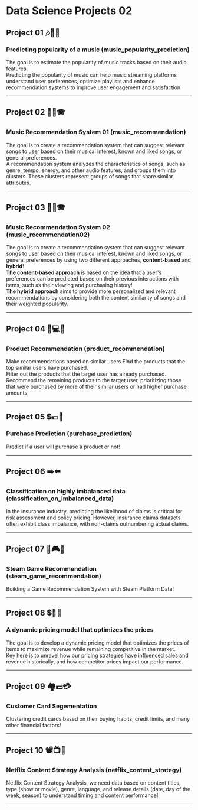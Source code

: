 # Data Science Projects 02

## Project 01 🎶🎸🎻
### Predicting popularity of a music (music_popularity_prediction)
The goal is to estimate the popularity of music tracks based on their audio features.  
Predicting the popularity of music can help music streaming platforms understand user preferences, optimize playlists and enhance recommendation systems to improve
user engagement and satisfaction.

---
## Project 02 🎸🎻🪗
### Music Recommendation System 01 (music_recommendation)
The goal is to create a recommendation system that can suggest relevant songs to user based on their musical interest, known and liked songs, or general preferences.  
A recommendation system analyzes the characteristics of songs, such as genre, tempo, energy, and other audio features, and groups them into clusters. These clusters represent groups of songs that share similar attributes.

---
## Project 03 🎸🎻🪗
### Music Recommendation System 02 (music_recommendation02)
The goal is to create a recommendation system that can suggest relevant songs to user based on their musical interest, known and liked songs, or general preferences by using two different approaches, **content-based** and **hybrid**!  
**The content-based approach** is based on the idea that a user's preferences can be predicted based on their previous interactions with items, such as their viewing and purchasing history!  
**The hybrid approach** aims to provide more personalized and relevant recommendations by considering both the content similarity of songs and their weighted popularity.   

---
## Project 04 🎹💻🎲
### Product Recommendation (product_recommendation)
Make recommendations based on similar users
Find the products that the top similar users have purchased.  
Filter out the products that the target user has already purchased.  
Recommend the remaining products to the target user, prioritizing those that were purchased by more of their similar users or had higher purchase amounts.  

---
## Project 05 💲💵🏦
### Purchase Prediction (purchase_prediction)
Predict if a user will purchase a product or not!

---
## Project 06 ➡️⬅️
### Classification on highly imbalanced data (classification_on_imbalanced_data)
In the insurance industry, predicting the likelihood of claims is critical for risk assessment and policy pricing. However, insurance claims datasets often exhibit class imbalance, with non-claims outnumbering actual claims. 

---
## Project 07 🎱🎮🎲
### Steam Game Recommendation (steam_game_recommendation) 
Building a Game Recommendation System with Steam Platform Data!

---
## Project 08 💲💱💸
### A dynamic pricing model that optimizes the prices
The goal is to develop a dynamic pricing model that optimizes the prices of items to maximize revenue while remaining competitive in the market.  
Key here is to unravel how our pricing strategies have influenced sales and revenue historically, and how competitor prices impact our performance.

---
## Project 09 🏘️💵💳
### Customer Card Segementation
Clustering credit cards based on their buying habits, credit limits, and many other financial factors!  

---
## Project 10 📽️📺🍿
### Netflix Content Strategy Analysis (netflix_content_strategy)
Netflix Content Strategy Analysis, we need data based on content titles, type (show or movie), genre, language, and release details (date, day of the week, season) to understand timing and content performance!  

---


